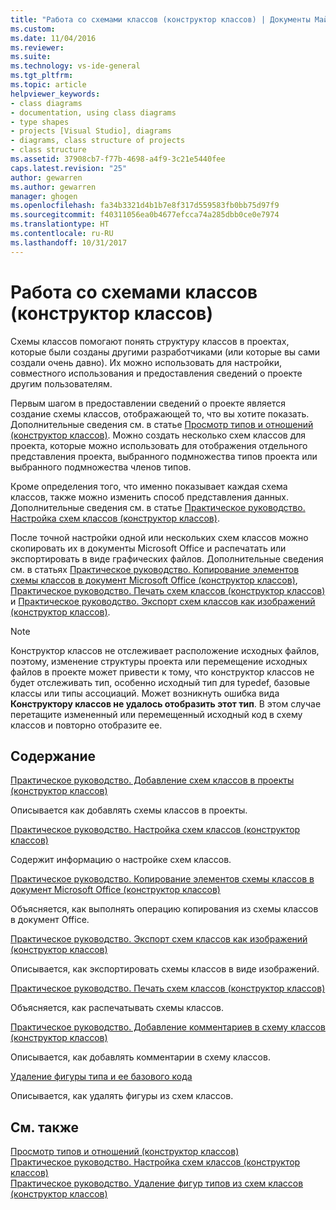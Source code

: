 ```yaml
---
title: "Работа со схемами классов (конструктор классов) | Документы Майкрософт"
ms.custom: 
ms.date: 11/04/2016
ms.reviewer: 
ms.suite: 
ms.technology: vs-ide-general
ms.tgt_pltfrm: 
ms.topic: article
helpviewer_keywords:
- class diagrams
- documentation, using class diagrams
- type shapes
- projects [Visual Studio], diagrams
- diagrams, class structure of projects
- class structure
ms.assetid: 37908cb7-f77b-4698-a4f9-3c21e5440fee
caps.latest.revision: "25"
author: gewarren
ms.author: gewarren
manager: ghogen
ms.openlocfilehash: fa34b3321d4b1b7e8f317d559583fb0bb75d97f9
ms.sourcegitcommit: f40311056ea0b4677efcca74a285dbb0ce0e7974
ms.translationtype: HT
ms.contentlocale: ru-RU
ms.lasthandoff: 10/31/2017
---
```

# <a name="working-with-class-diagrams-class-designer"></a>Работа со схемами классов (конструктор классов)
Схемы классов помогают понять структуру классов в проектах, которые были созданы другими разработчиками (или которые вы сами создали очень давно). Их можно использовать для настройки, совместного использования и предоставления сведений о проекте другим пользователям.  
  
 Первым шагом в предоставлении сведений о проекте является создание схемы классов, отображающей то, что вы хотите показать. Дополнительные сведения см. в статье [Просмотр типов и отношений (конструктор классов)](../ide/viewing-types-and-relationships-class-designer.md). Можно создать несколько схем классов для проекта, которые можно использовать для отображения отдельного представления проекта, выбранного подмножества типов проекта или выбранного подмножества членов типов.  
  
 Кроме определения того, что именно показывает каждая схема классов, также можно изменить способ представления данных. Дополнительные сведения см. в статье [Практическое руководство. Настройка схем классов (конструктор классов)](../ide/how-to-customize-class-diagrams-class-designer.md).  
  
 После точной настройки одной или нескольких схем классов можно скопировать их в документы Microsoft Office и распечатать или экспортировать в виде графических файлов. Дополнительные сведения см. в статьях [Практическое руководство. Копирование элементов схемы классов в документ Microsoft Office (конструктор классов)](../ide/how-to-copy-class-diagram-elements-to-a-microsoft-office-document-class-designer.md), [Практическое руководство. Печать схем классов (конструктор классов)](../ide/how-to-print-class-diagrams-class-designer.md) и [Практическое руководство. Экспорт схем классов как изображений (конструктор классов)](../ide/how-to-export-class-diagrams-as-images-class-designer.md).  
  
> [!NOTE]
>  Конструктор классов не отслеживает расположение исходных файлов, поэтому, изменение структуры проекта или перемещение исходных файлов в проекте может привести к тому, что конструктор классов не будет отслеживать тип, особенно исходный тип для typedef, базовые классы или типы ассоциаций. Может возникнуть ошибка вида **Конструктору классов не удалось отобразить этот тип**. В этом случае перетащите измененный или перемещенный исходный код в схему классов и повторно отобразите ее.  
  
## <a name="in-this-section"></a>Содержание  
 [Практическое руководство. Добавление схем классов в проекты (конструктор классов)](../ide/how-to-add-class-diagrams-to-projects-class-designer.md)  
  
 Описывается как добавлять схемы классов в проекты.  
  
 [Практическое руководство. Настройка схем классов (конструктор классов)](../ide/how-to-customize-class-diagrams-class-designer.md)  
  
 Содержит информацию о настройке схем классов.  
  
 [Практическое руководство. Копирование элементов схемы классов в документ Microsoft Office (конструктор классов)](../ide/how-to-copy-class-diagram-elements-to-a-microsoft-office-document-class-designer.md)  
  
 Объясняется, как выполнять операцию копирования из схемы классов в документ Office.  
  
 [Практическое руководство. Экспорт схем классов как изображений (конструктор классов)](../ide/how-to-export-class-diagrams-as-images-class-designer.md)  
  
 Описывается, как экспортировать схемы классов в виде изображений.  
  
 [Практическое руководство. Печать схем классов (конструктор классов)](../ide/how-to-print-class-diagrams-class-designer.md)  
  
 Объясняется, как распечатывать схемы классов.  
  
 [Практическое руководство. Добавление комментариев в схему классов (конструктор классов)](../ide/how-to-add-comments-to-class-diagrams-class-designer.md)  
  
 Описывается, как добавлять комментарии в схему классов.  
  
 [Удаление фигуры типа и ее базового кода](../ide/how-to-customize-class-diagrams-class-designer.md#DeleteTypeShapeAndCode)  
  
 Описывается, как удалять фигуры из схем классов.  
  
## <a name="see-also"></a>См. также  
 [Просмотр типов и отношений (конструктор классов)](../ide/viewing-types-and-relationships-class-designer.md)   
 [Практическое руководство. Настройка схем классов (конструктор классов)](../ide/how-to-customize-class-diagrams-class-designer.md)   
 [Практическое руководство. Удаление фигур типов из схем классов (конструктор классов)](http://msdn.microsoft.com/en-us/ae41897d-d066-4b8c-bb9b-05436e12ff39)